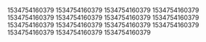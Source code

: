 1534754160379
1534754160379
1534754160379
1534754160379
1534754160379
1534754160379
1534754160379
1534754160379
1534754160379
1534754160379
1534754160379
1534754160379
1534754160379
1534754160379
1534754160379